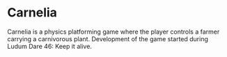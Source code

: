 # Carnelia

Carnelia is a physics platforming game where the player controls a farmer
carrying a carnivorous plant. Development of the game started during Ludum Dare
46: Keep it alive.
